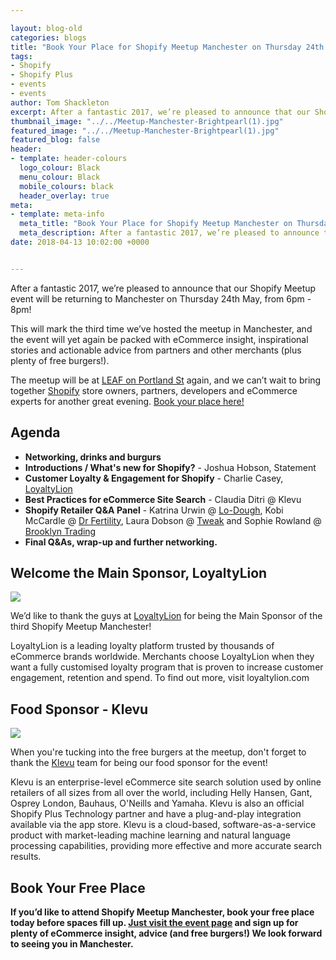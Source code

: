 ```yaml
--- 

layout: blog-old
categories: blogs
title: "Book Your Place for Shopify Meetup Manchester on Thursday 24th May"
tags:
- Shopify
- Shopify Plus
- events
- events
author: Tom Shackleton
excerpt: After a fantastic 2017, we’re pleased to announce that our Shopify Meetup event will be returning to Manchester on Thursday 24th May, from 6pm - 8pm!
thumbnail_image: "../../Meetup-Manchester-Brightpearl(1).jpg"
featured_image: "../../Meetup-Manchester-Brightpearl(1).jpg"
featured_blog: false
header:
- template: header-colours
  logo_colour: Black
  menu_colour: Black
  mobile_colours: black
  header_overlay: true
meta:
- template: meta-info
  meta_title: "Book Your Place for Shopify Meetup Manchester on Thursday 24th May"
  meta_description: After a fantastic 2017, we’re pleased to announce that our Shopify Meetup event will be returning to Manchester on Thursday 24th May, from 6pm - 8pm!
date: 2018-04-13 10:02:00 +0000


--- 
```

After a fantastic 2017, we’re pleased to announce that our Shopify Meetup event will be returning to Manchester on Thursday 24th May, from 6pm - 8pm!

This will mark the third time we’ve hosted the meetup in Manchester, and the event will yet again be packed with eCommerce insight, inspirational stories and actionable advice from partners and other merchants (plus plenty of free burgers!).

The meetup will be at [LEAF on Portland St](https://www.google.co.uk/maps/place/LEAF+on+Portland+Street/@53.4768033,-2.2407784,15z/data=!4m2!3m1!1s0x0:0x7a524a19416f81d4?sa=X&ved=0ahUKEwjRr43C_7baAhXWFsAKHRDADNUQ_BIIrgEwCw) again, and we can’t wait to bring together [Shopify](https://www.shopify.com/?ref=statement&utm_campaign=Statement%20Blog) store owners, partners, developers and eCommerce experts for another great evening. [Book your place here!](https://ti.to/shopify-meetups/shopify-meetup-manchester)

  

Agenda
------

*   **Networking, drinks and burgurs**
*   **Introductions / What's new for Shopify?** - Joshua Hobson, Statement
*   **Customer Loyalty & Engagement for Shopify** - Charlie Casey, [LoyaltyLion](https://loyaltylion.com/)
*   **Best Practices for eCommerce Site Search** - Claudia Ditri @ Klevu
*   **Shopify Retailer Q&A Panel** - Katrina Urwin @ [Lo-Dough](https://lodough.co/), Kobi McCardle @ [Dr Fertility](https://www.drfertility.co.uk/), Laura Dobson @ [Tweak](https://tweakslumber.com/) and Sophie Rowland @ [Brooklyn Trading](https://www.brooklyntrading.co.uk/)[](https://www.drfertility.co.uk/)
*   **Final Q&As, wrap-up and further networking.**

  

Welcome the Main Sponsor, LoyaltyLion
-------------------------------------

![](../../loyaltylion-logo-full.png)  

We’d like to thank the guys at [LoyaltyLion](https://loyaltylion.com/) for being the Main Sponsor of the third Shopify Meetup Manchester!

LoyaltyLion is a leading loyalty platform trusted by thousands of eCommerce brands worldwide. Merchants choose LoyaltyLion when they want a fully customised loyalty program that is proven to increase customer engagement, retention and spend. To find out more, visit loyaltylion.com

  

Food Sponsor - Klevu
--------------------

![](../../Klevu_Logo.jpg)

When you're tucking into the free burgers at the meetup, don't forget to thank the [Klevu](https://www.klevu.com/) team for being our food sponsor for the event!

Klevu is an enterprise-level eCommerce site search solution used by online retailers of all sizes from all over the world, including Helly Hansen, Gant, Osprey London, Bauhaus, O'Neills and Yamaha. Klevu is also an official Shopify Plus Technology partner and have a plug-and-play integration available via the app store. Klevu is a cloud-based, software-as-a-service product with market-leading machine learning and natural language processing capabilities, providing more effective and more accurate search results.  

  

Book Your Free Place
--------------------

**If you’d like to attend Shopify Meetup Manchester, book your free place today before spaces fill up. [Just visit the event page](https://ti.to/shopify-meetups/shopify-meetup-manchester) and sign up for plenty of eCommerce insight, advice (and free burgers!) We look forward to seeing you in Manchester.**